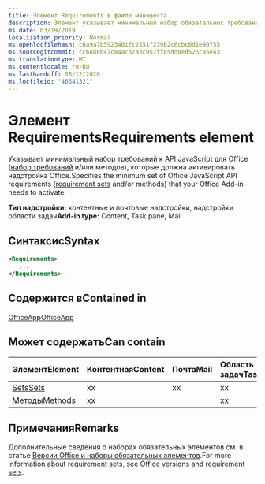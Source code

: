 ```yaml
---
title: Элемент Requirements в файле манифеста
description: Элемент указывает минимальный набор обязательных требований и методы, необходимые надстройке Office для активации.
ms.date: 03/19/2019
localization_priority: Normal
ms.openlocfilehash: c6a9a7b5923401fc2551f239b2c6cbc0d1e90755
ms.sourcegitcommit: cc6886b47c84ac37a3c957ff85dd0ed526ca5e43
ms.translationtype: MT
ms.contentlocale: ru-RU
ms.lasthandoff: 08/12/2020
ms.locfileid: "46641321"
---
```

# <a name="requirements-element"></a><span data-ttu-id="e204e-103">Элемент Requirements</span><span class="sxs-lookup"><span data-stu-id="e204e-103">Requirements element</span></span>

<span data-ttu-id="e204e-104">Указывает минимальный набор требований к API JavaScript для Office ([набор требований](../../develop/office-versions-and-requirement-sets.md#specify-office-hosts-and-requirement-sets) и/или методов), которые должна активировать надстройка Office.</span><span class="sxs-lookup"><span data-stu-id="e204e-104">Specifies the minimum set of Office JavaScript API requirements ([requirement sets](../../develop/office-versions-and-requirement-sets.md#specify-office-hosts-and-requirement-sets) and/or methods) that your Office Add-in needs to activate.</span></span>

<span data-ttu-id="e204e-105">**Тип надстройки:** контентные и почтовые надстройки, надстройки области задач</span><span class="sxs-lookup"><span data-stu-id="e204e-105">**Add-in type:** Content, Task pane, Mail</span></span>

## <a name="syntax"></a><span data-ttu-id="e204e-106">Синтаксис</span><span class="sxs-lookup"><span data-stu-id="e204e-106">Syntax</span></span>

```XML
<Requirements>
   ...
</Requirements>
```

## <a name="contained-in"></a><span data-ttu-id="e204e-107">Содержится в</span><span class="sxs-lookup"><span data-stu-id="e204e-107">Contained in</span></span>

[<span data-ttu-id="e204e-108">OfficeApp</span><span class="sxs-lookup"><span data-stu-id="e204e-108">OfficeApp</span></span>](officeapp.md)

## <a name="can-contain"></a><span data-ttu-id="e204e-109">Может содержать</span><span class="sxs-lookup"><span data-stu-id="e204e-109">Can contain</span></span>

|<span data-ttu-id="e204e-110">Элемент</span><span class="sxs-lookup"><span data-stu-id="e204e-110">Element</span></span>|<span data-ttu-id="e204e-111">Контентная</span><span class="sxs-lookup"><span data-stu-id="e204e-111">Content</span></span>|<span data-ttu-id="e204e-112">Почта</span><span class="sxs-lookup"><span data-stu-id="e204e-112">Mail</span></span>|<span data-ttu-id="e204e-113">Область задач</span><span class="sxs-lookup"><span data-stu-id="e204e-113">TaskPane</span></span>|
|:-----|:-----|:-----|:-----|
|[<span data-ttu-id="e204e-114">Sets</span><span class="sxs-lookup"><span data-stu-id="e204e-114">Sets</span></span>](sets.md)|<span data-ttu-id="e204e-115">x</span><span class="sxs-lookup"><span data-stu-id="e204e-115">x</span></span>|<span data-ttu-id="e204e-116">x</span><span class="sxs-lookup"><span data-stu-id="e204e-116">x</span></span>|<span data-ttu-id="e204e-117">x</span><span class="sxs-lookup"><span data-stu-id="e204e-117">x</span></span>|
|[<span data-ttu-id="e204e-118">Методы</span><span class="sxs-lookup"><span data-stu-id="e204e-118">Methods</span></span>](methods.md)|<span data-ttu-id="e204e-119">x</span><span class="sxs-lookup"><span data-stu-id="e204e-119">x</span></span>||<span data-ttu-id="e204e-120">x</span><span class="sxs-lookup"><span data-stu-id="e204e-120">x</span></span>|

## <a name="remarks"></a><span data-ttu-id="e204e-121">Примечания</span><span class="sxs-lookup"><span data-stu-id="e204e-121">Remarks</span></span>

<span data-ttu-id="e204e-122">Дополнительные сведения о наборах обязательных элементов см. в статье [Версии Office и наборы обязательных элементов](../../develop/office-versions-and-requirement-sets.md).</span><span class="sxs-lookup"><span data-stu-id="e204e-122">For more information about requirement sets, see [Office versions and requirement sets](../../develop/office-versions-and-requirement-sets.md).</span></span>

